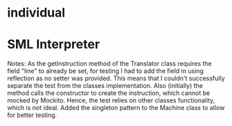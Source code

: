 # individual


SML Interpreter
===============

Notes:
As the getInstruction method of the Translator class requires the field "line" to already be set, for testing I had to add the field in using reflection as no setter was provided.
This means that I couldn't successfully separate the test from the classes implementation.
Also (initially) the method calls the constructor to create the instruction, which cannot be mocked by Mockito. Hence, the test relies on other classes functionality, which is not ideal.
Added the singleton pattern to the Machine class to allow for better testing.